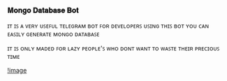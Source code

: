 ### 𝐌𝐨𝐧𝐠𝐨 𝐃𝐚𝐭𝐚𝐛𝐚𝐬𝐞 𝐁𝐨𝐭

ɪᴛ ɪꜱ ᴀ ᴠᴇʀʏ ᴜꜱᴇꜰᴜʟ ᴛᴇʟᴇɢʀᴀᴍ ʙᴏᴛ ꜰᴏʀ ᴅᴇᴠᴇʟᴏᴘᴇʀꜱ ᴜꜱɪɴɢ ᴛʜɪꜱ ʙᴏᴛ ʏᴏᴜ ᴄᴀɴ ᴇᴀꜱɪʟʏ ɢᴇɴᴇʀᴀᴛᴇ ᴍᴏɴɢᴏ ᴅᴀᴛᴀʙᴀꜱᴇ 

ɪᴛ ɪꜱ ᴏɴʟʏ ᴍᴀᴅᴇᴅ ꜰᴏʀ ʟᴀᴢʏ ᴘᴇᴏᴘʟᴇ'ꜱ ᴡʜᴏ ᴅᴏɴᴛ ᴡᴀɴᴛ ᴛᴏ ᴡᴀꜱᴛᴇ ᴛʜᴇɪʀ ᴘʀᴇᴄɪᴏᴜꜱ ᴛɪᴍᴇ

[!image](https://te.legra.ph/file/9d6f09ba6c4a194e137e6.jpg)


